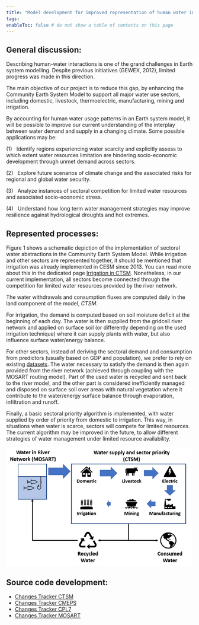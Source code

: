 ```yaml
---
title: "Model development for improved representation of human water interface in CESM"
tags:
enableToc: false # do not show a table of contents on this page
---
```


## General discussion:
Describing human-water interactions is one of the grand challenges in Earth system modelling. Despite previous initiatives (GEWEX, 2012), limited progress was made in this direction.

The main objective of our project is to reduce this gap, by enhancing the Community Earth System Model to support all major water use sectors, including domestic, livestock, thermoelectric, manufacturing, mining and irrigation.

By accounting for human water usage patterns in an Earth system model, it will be possible to improve our current understanding of the interplay between water demand and supply in a changing climate. Some possible applications may be:

(1)   Identify regions experiencing water scarcity and explicitly assess to which extent water resources limitation are hindering socio-economic development through unmet demand across sectors.

(2)   Explore future scenarios of climate change and the associated risks for regional and global water security.

(3)   Analyze instances of sectoral competition for limited water resources and associated socio-economic stress.

(4)   Understand how long term water management strategies may improve resilience against hydrological droughts and hot extremes.

## Represented processes:
Figure 1 shows a schematic depiction of the implementation of sectoral water abstractions in the Community Earth System Model. While irrigation and other sectors are represented together, it should be mentioned that irrigation was already implemented in CESM since 2013. You can read more about this in the dedicated page [Irrigation in CTSM](./Irrigation/irrig2013). Nonetheless, in our current implementation, all sectors become connected through the competition for limited water resources provided by the river network.

The water withdrawals and consumption fluxes are computed daily in the land component of the model, *CTSM*. 

For irrigation, the demand is computed based on soil moisture deficit at the beginning of each day. The water is then supplied from the gridcell river network and applied on surface soil (or differently depending on the used irrigation technique) where it can supply plants with water, but also influence surface water/energy balance. 

For other sectors, instead of deriving the sectoral demand and consumption from predictors (usually based on GDP and population), we prefer to rely on existing [datasets](./Input_Data.md). The water necessary to satisfy the demand is then again provided from the river network (achieved through coupling with the MOSART routing model). Part of the used water is recycled and sent back to the river model, and the other part is considered inefficiently managed and disposed on surface soil over areas with natural vegetation where it contribute to the water/energy surface balance through evaporation, infiltration and runoff.

Finally, a basic sectoral priority algorithm is implemented, with water supplied by order of priority from domestic to irrigation. This way, in situations when water is scarce, sectors will compete for limited resources. The current algorithm may be improved in the future, to allow different strategies of water management under limited resource availability.

![Infographic](/Figures/model_features.PNG)


## Source code development:
- [Changes Tracker CTSM](./CTSM/Changes_Tracker_CTSM.md)
- [Changes Tracker CMEPS](./CMEPS/Changes_Tracker_CMEPS.md)
- [Changes Tracker CPL7](./CPL7/Changes_Tracker_CPL7.md)
- [Changes Tracker MOSART](./MOSART/Changes_Tracker_MOSART.md)



